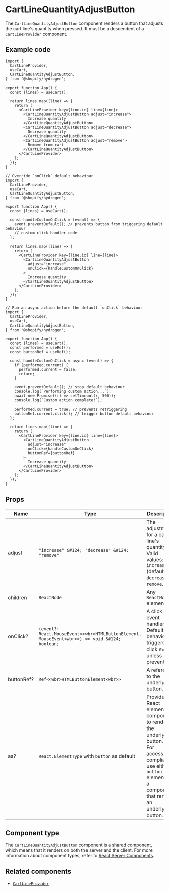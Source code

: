 # CartLineQuantityAdjustButton


The `CartLineQuantityAdjustButton` component renders a button that adjusts the cart line's quantity when pressed.
It must be a descendent of a `CartLineProvider` component.

## Example code

```tsx
import {
  CartLineProvider,
  useCart,
  CartLineQuantityAdjustButton,
} from '@shopify/hydrogen';

export function App() {
  const {lines} = useCart();

  return lines.map((line) => {
    return (
      <CartLineProvider key={line.id} line={line}>
        <CartLineQuantityAdjustButton adjust="increase">
          Increase quantity
        </CartLineQuantityAdjustButton>
        <CartLineQuantityAdjustButton adjust="decrease">
          Decrease quantity
        </CartLineQuantityAdjustButton>
        <CartLineQuantityAdjustButton adjust="remove">
          Remove from cart
        </CartLineQuantityAdjustButton>
      </CartLineProvider>
    );
  });
}
```

```tsx
// Override `onClick` default behaviour
import {
  CartLineProvider,
  useCart,
  CartLineQuantityAdjustButton,
} from '@shopify/hydrogen';

export function App() {
  const {lines} = useCart();

  const handleCustomOnClick = (event) => {
    event.preventDefault(); // prevents button from triggering default behaviour
    // custom click handler code
  };

  return lines.map((line) => {
    return (
      <CartLineProvider key={line.id} line={line}>
        <CartLineQuantityAdjustButton
          adjust="increase"
          onClick={handleCustomOnClick}
        >
          Increase quantity
        </CartLineQuantityAdjustButton>
      </CartLineProvider>
    );
  });
}
```

```tsx
// Run an async action before the default `onClick` behaviour
import {
  CartLineProvider,
  useCart,
  CartLineQuantityAdjustButton,
} from '@shopify/hydrogen';

export function App() {
  const {lines} = useCart();
  const performed = useRef();
  const buttonRef = useRef();

  const handleCustomOnClick = async (event) => {
    if (performed.current) {
      performed.current = false;
      return;
    }

    event.preventDefault(); // stop default behaviour
    console.log(`Performing custom action...`);
    await new Promise((r) => setTimeout(r, 500));
    console.log(`Custom action complete!`);

    performed.current = true; // prevents retriggering
    buttonRef.current.click(); // trigger button default behaviour
  };

  return lines.map((line) => {
    return (
      <CartLineProvider key={line.id} line={line}>
        <CartLineQuantityAdjustButton
          adjust="increase"
          onClick={handleCustomOnClick}
          buttonRef={buttonRef}
        >
          Increase quantity
        </CartLineQuantityAdjustButton>
      </CartLineProvider>
    );
  });
}
```

## Props

| Name       | Type                                                                                                     | Description                                                                                                                                                                                      |
| ---------- | -------------------------------------------------------------------------------------------------------- | ------------------------------------------------------------------------------------------------------------------------------------------------------------------------------------------------ |
| adjust     | `"increase" &#124; "decrease" &#124; "remove"`                                                | The adjustment for a cart line's quantity. Valid values: `increase` (default), `decrease`, or `remove`.                                                                                          |
| children   | `ReactNode`                                                                                   | Any `ReactNode` elements.                                                                                                                                                                        |
| onClick?   | `(event?: React.MouseEvent<<wbr>HTMLButtonElement, MouseEvent<wbr>>) => void &#124; boolean;` | A click event handler. Default behaviour triggers the click event, unless prevented.                                                                                                             |
| buttonRef? | `Ref<<wbr>HTMLButtonElement<wbr>> `                                                           | A reference to the underlying button.                                                                                                                                                            |
| as?        | `React.ElementType` with `button` as default                                                  | Provides a React element or component to render as the underlying button. <br />For accessibility compliance, use either a `button` element or a component that renders an underlying button. |

## Component type

The `CartLineQuantityAdjustButton` component is a shared component, which means that it renders on both the server and the client. For more information about component types, refer to [React Server Components](https://shopify.dev/custom-storefronts/hydrogen/react-server-components).

## Related components

- [`CartLineProvider`](/components/cart/cartlineprovider/)
